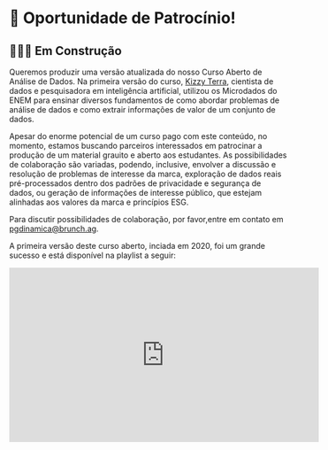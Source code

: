 # 🤝 Oportunidade de Patrocínio!
## 👩🏾‍💻 Em Construção

Queremos produzir uma versão atualizada do nosso Curso Aberto de Análise de Dados. Na primeira versão do curso, [Kizzy Terra](https://www.linkedin.com/in/kizzyterra/), cientista de dados e pesquisadora em inteligência artificial, utilizou os Microdados do ENEM para ensinar diversos fundamentos de como abordar problemas de análise de dados e como extrair informações de valor de um conjunto de dados.

Apesar do enorme potencial de um curso pago com este conteúdo, no momento, estamos buscando parceiros interessados em patrocinar a produção de um material grauito e aberto aos estudantes. As possibilidades de colaboração são variadas, podendo, inclusive, envolver a discussão e resolução de problemas de interesse da marca, exploração de dados reais pré-processados dentro dos padrões de privacidade e segurança de dados, ou geração de informações de interesse público, que estejam alinhadas aos valores da marca e princípios ESG.

Para discutir possibilidades de colaboração, por favor,entre em contato em [pgdinamica@brunch.ag](mailto:pgdinamica@brunch.ag).

A primeira versão deste curso aberto, inciada em 2020, foi um grande sucesso e está disponível na playlist a seguir:

<iframe width="560" height="315" src="https://www.youtube.com/embed/videoseries?si=YOfhcl2mZhRBYXYq&amp;list=PL5TJqBvpXQv5N3iV68bGBkea0HjMk98lR" title="YouTube video player" frameborder="0" allow="accelerometer; autoplay; clipboard-write; encrypted-media; gyroscope; picture-in-picture; web-share" allowfullscreen></iframe>